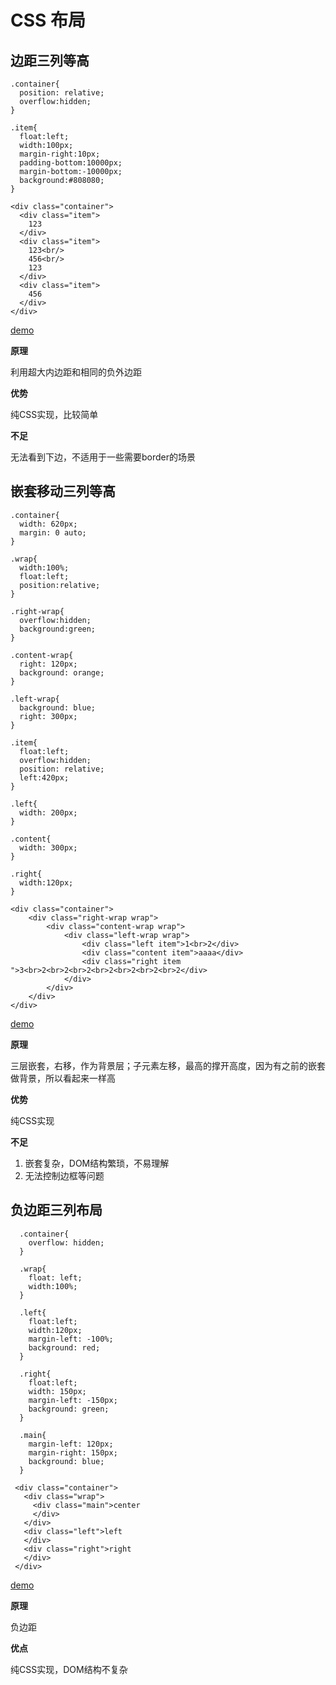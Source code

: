 # CSS 布局

## 边距三列等高

```
.container{
  position: relative;
  overflow:hidden;
}

.item{
  float:left;
  width:100px;
  margin-right:10px;
  padding-bottom:10000px;
  margin-bottom:-10000px;
  background:#808080;
}

```

```
<div class="container">
  <div class="item">
    123
  </div>
  <div class="item">
    123<br/>
    456<br/>
    123
  </div>
  <div class="item">
    456
  </div>
</div>

```

[demo](http://js.jirengu.com/tow/1/edit?html,css,output)

**原理**

利用超大内边距和相同的负外边距

**优势**

纯CSS实现，比较简单

**不足**

无法看到下边，不适用于一些需要border的场景

## 嵌套移动三列等高

```
.container{
  width: 620px;
  margin: 0 auto;
}

.wrap{
  width:100%;
  float:left;
  position:relative;
}

.right-wrap{
  overflow:hidden;
  background:green;
}

.content-wrap{
  right: 120px;
  background: orange;
}

.left-wrap{
  background: blue;
  right: 300px;
}

.item{
  float:left;
  overflow:hidden;
  position: relative;
  left:420px;
}

.left{
  width: 200px;
}

.content{
  width: 300px;
}

.right{
  width:120px;
}

```

```
<div class="container">
    <div class="right-wrap wrap">
        <div class="content-wrap wrap">
            <div class="left-wrap wrap">
                <div class="left item">1<br>2</div>
                <div class="content item">aaaa</div>
                <div class="right item ">3<br>2<br>2<br>2<br>2<br>2<br>2<br>2</div>
            </div>
        </div>
    </div>
</div>

```

[demo](http://js.jirengu.com/ley/1/edit?html,css,output)

**原理**

三层嵌套，右移，作为背景层；子元素左移，最高的撑开高度，因为有之前的嵌套做背景，所以看起来一样高

**优势**

纯CSS实现

**不足**

1.  嵌套复杂，DOM结构繁琐，不易理解
2.  无法控制边框等问题

## 负边距三列布局

```
  .container{
    overflow: hidden;
  }

  .wrap{
    float: left;
    width:100%;
  }

  .left{
    float:left;
    width:120px;
    margin-left: -100%;
    background: red;
  }

  .right{
    float:left;
    width: 150px;
    margin-left: -150px;
    background: green;
  }

  .main{
    margin-left: 120px;
    margin-right: 150px;
    background: blue;
  }

```

```
 <div class="container">
   <div class="wrap">
     <div class="main">center
     </div>
   </div>
   <div class="left">left
   </div>
   <div class="right">right
   </div>
 </div>

```

[demo](http://js.jirengu.com/lod/1/edit?html,css,output)

**原理**

负边距

**优点**

纯CSS实现，DOM结构不复杂